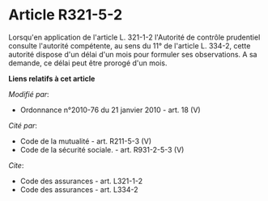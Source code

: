 # Article R321-5-2

Lorsqu'en application de l'article L. 321-1-2  l'Autorité de contrôle prudentiel consulte l'autorité compétente, au sens du
11° de l'article L. 334-2, cette autorité dispose d'un délai d'un mois pour formuler ses observations. A sa demande, ce délai
peut être prorogé d'un mois.

**Liens relatifs à cet article**

_Modifié par_:

  - Ordonnance n°2010-76 du 21 janvier 2010 - art. 18 (V)

_Cité par_:

  - Code de la mutualité - art. R211-5-3 (V)
  - Code de la sécurité sociale. - art. R931-2-5-3 (V)

_Cite_:

  - Code des assurances - art. L321-1-2
  - Code des assurances - art. L334-2
